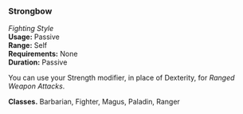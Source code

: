 ### Strongbow
*Fighting Style*  
**Usage:** Passive  
**Range:** Self  
**Requirements:** None  
**Duration:** Passive  

You can use your Strength modifier, in place of Dexterity, for *Ranged Weapon Attacks*.

**Classes.** Barbarian, Fighter, Magus, Paladin, Ranger